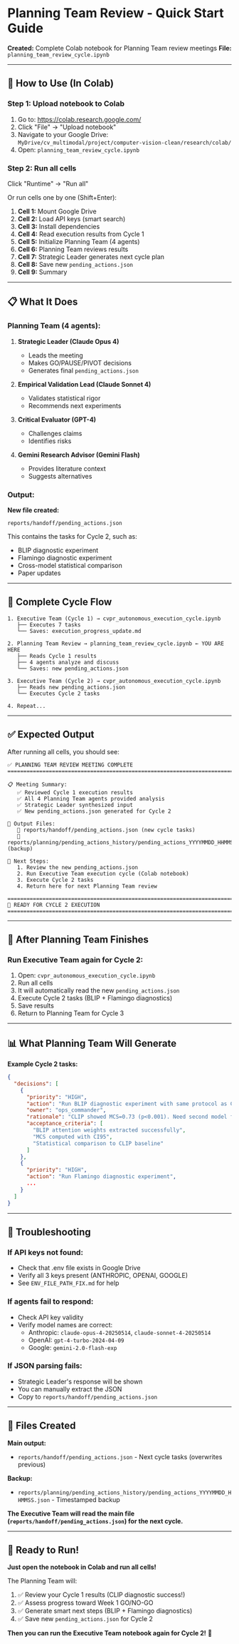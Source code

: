 # Planning Team Review - Quick Start Guide

**Created:** Complete Colab notebook for Planning Team review meetings
**File:** `planning_team_review_cycle.ipynb`

---

## 🚀 How to Use (In Colab)

### **Step 1: Upload notebook to Colab**

1. Go to: https://colab.research.google.com/
2. Click "File" → "Upload notebook"
3. Navigate to your Google Drive: `MyDrive/cv_multimodal/project/computer-vision-clean/research/colab/`
4. Open: `planning_team_review_cycle.ipynb`

### **Step 2: Run all cells**

Click "Runtime" → "Run all"

Or run cells one by one (Shift+Enter):

1. **Cell 1:** Mount Google Drive
2. **Cell 2:** Load API keys (smart search)
3. **Cell 3:** Install dependencies
4. **Cell 4:** Read execution results from Cycle 1
5. **Cell 5:** Initialize Planning Team (4 agents)
6. **Cell 6:** Planning Team reviews results
7. **Cell 7:** Strategic Leader generates next cycle plan
8. **Cell 8:** Save new `pending_actions.json`
9. **Cell 9:** Summary

---

## 📋 What It Does

### **Planning Team (4 agents):**

1. **Strategic Leader (Claude Opus 4)**
   - Leads the meeting
   - Makes GO/PAUSE/PIVOT decisions
   - Generates final `pending_actions.json`

2. **Empirical Validation Lead (Claude Sonnet 4)**
   - Validates statistical rigor
   - Recommends next experiments

3. **Critical Evaluator (GPT-4)**
   - Challenges claims
   - Identifies risks

4. **Gemini Research Advisor (Gemini Flash)**
   - Provides literature context
   - Suggests alternatives

### **Output:**

**New file created:**
```
reports/handoff/pending_actions.json
```

This contains the tasks for Cycle 2, such as:
- BLIP diagnostic experiment
- Flamingo diagnostic experiment
- Cross-model statistical comparison
- Paper updates

---

## 🔄 Complete Cycle Flow

```
1. Executive Team (Cycle 1) → cvpr_autonomous_execution_cycle.ipynb
   ├── Executes 7 tasks
   └── Saves: execution_progress_update.md

2. Planning Team Review → planning_team_review_cycle.ipynb ← YOU ARE HERE
   ├── Reads Cycle 1 results
   ├── 4 agents analyze and discuss
   └── Saves: new pending_actions.json

3. Executive Team (Cycle 2) → cvpr_autonomous_execution_cycle.ipynb
   ├── Reads new pending_actions.json
   └── Executes Cycle 2 tasks

4. Repeat...
```

---

## ✅ Expected Output

After running all cells, you should see:

```
✅ PLANNING TEAM REVIEW MEETING COMPLETE
================================================================================

📋 Meeting Summary:
   ✅ Reviewed Cycle 1 execution results
   ✅ All 4 Planning Team agents provided analysis
   ✅ Strategic Leader synthesized input
   ✅ New pending_actions.json generated for Cycle 2

📂 Output Files:
   📄 reports/handoff/pending_actions.json (new cycle tasks)
   📄 reports/planning/pending_actions_history/pending_actions_YYYYMMDD_HHMMSS.json (backup)

🔄 Next Steps:
   1. Review the new pending_actions.json
   2. Run Executive Team execution cycle (Colab notebook)
   3. Execute Cycle 2 tasks
   4. Return here for next Planning Team review

================================================================================
🚀 READY FOR CYCLE 2 EXECUTION
================================================================================
```

---

## 🎯 After Planning Team Finishes

### **Run Executive Team again for Cycle 2:**

1. Open: `cvpr_autonomous_execution_cycle.ipynb`
2. Run all cells
3. It will automatically read the new `pending_actions.json`
4. Execute Cycle 2 tasks (BLIP + Flamingo diagnostics)
5. Save results
6. Return to Planning Team for Cycle 3

---

## 📊 What Planning Team Will Generate

**Example Cycle 2 tasks:**

```json
{
  "decisions": [
    {
      "priority": "HIGH",
      "action": "Run BLIP diagnostic experiment with same protocol as CLIP",
      "owner": "ops_commander",
      "rationale": "CLIP showed MCS=0.73 (p<0.001). Need second model for cross-validation.",
      "acceptance_criteria": [
        "BLIP attention weights extracted successfully",
        "MCS computed with CI95",
        "Statistical comparison to CLIP baseline"
      ]
    },
    {
      "priority": "HIGH",
      "action": "Run Flamingo diagnostic experiment",
      ...
    }
  ]
}
```

---

## 🐛 Troubleshooting

### **If API keys not found:**
- Check that .env file exists in Google Drive
- Verify all 3 keys present (ANTHROPIC, OPENAI, GOOGLE)
- See `ENV_FILE_PATH_FIX.md` for help

### **If agents fail to respond:**
- Check API key validity
- Verify model names are correct:
  - Anthropic: `claude-opus-4-20250514`, `claude-sonnet-4-20250514`
  - OpenAI: `gpt-4-turbo-2024-04-09`
  - Google: `gemini-2.0-flash-exp`

### **If JSON parsing fails:**
- Strategic Leader's response will be shown
- You can manually extract the JSON
- Copy to `reports/handoff/pending_actions.json`

---

## 📝 Files Created

**Main output:**
- `reports/handoff/pending_actions.json` - Next cycle tasks (overwrites previous)

**Backup:**
- `reports/planning/pending_actions_history/pending_actions_YYYYMMDD_HHMMSS.json` - Timestamped backup

**The Executive Team will read the main file (`reports/handoff/pending_actions.json`) for the next cycle.**

---

## 🎉 Ready to Run!

**Just open the notebook in Colab and run all cells!**

The Planning Team will:
1. ✅ Review your Cycle 1 results (CLIP diagnostic success!)
2. ✅ Assess progress toward Week 1 GO/NO-GO
3. ✅ Generate smart next steps (BLIP + Flamingo diagnostics)
4. ✅ Save new `pending_actions.json` for Cycle 2

**Then you can run the Executive Team notebook again for Cycle 2!** 🚀
